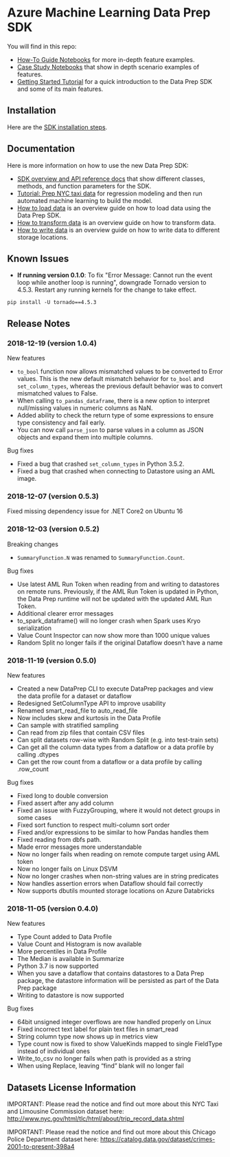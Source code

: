 # Azure Machine Learning Data Prep SDK

You will find in this repo:
- [How-To Guide Notebooks](how-to-guides) for more in-depth feature examples.
- [Case Study Notebooks](case-studies/new-york-taxi) that show in depth scenario examples of features.
- [Getting Started Tutorial](tutorials/getting-started/getting-started.ipynb) for a quick introduction to the Data Prep SDK and some of its main features.

## Installation
Here are the [SDK installation steps](https://docs.microsoft.com/python/api/overview/azure/dataprep/intro?view=azure-dataprep-py#install).

## Documentation 
Here is more information on how to use the new Data Prep SDK:
- [SDK overview and API reference docs](http://aka.ms/data-prep-sdk) that show different classes, methods, and function parameters for the SDK.
- [Tutorial: Prep NYC taxi data](https://docs.microsoft.com/azure/machine-learning/service/tutorial-data-prep) for regression modeling and then run automated machine learning to build the model.
- [How to load data](https://docs.microsoft.com/azure/machine-learning/service/how-to-load-data) is an overview guide on how to load data using the Data Prep SDK.
- [How to transform data](https://docs.microsoft.com/azure/machine-learning/service/how-to-transform-data) is an overview guide on how to transform data. 
- [How to write data](https://docs.microsoft.com/azure/machine-learning/service/how-to-write-data) is an overview guide on how to write data to different storage locations. 

## Known Issues

- **If running version 0.1.0**: To fix "Error Message: Cannot run the event loop while another loop is running", downgrade Tornado version to 4.5.3. Restart any running kernels for the change to take effect.
```    
pip install -U tornado==4.5.3
```

## Release Notes

### 2018-12-19 (version 1.0.4)

New features
- `to_bool` function now allows mismatched values to be converted to Error values. This is the new default mismatch behavior for `to_bool` and `set_column_types`, whereas the previous default behavior was to convert mismatched values to False.
- When calling `to_pandas_dataframe`, there is a new option to interpret null/missing values in numeric columns as NaN.
- Added ability to check the return type of some expressions to ensure type consistency and fail early.
- You can now call `parse_json` to parse values in a column as JSON objects and expand them into multiple columns.

Bug fixes
- Fixed a bug that crashed `set_column_types` in Python 3.5.2.
- Fixed a bug that crashed when connecting to Datastore using an AML image.

### 2018-12-07 (version 0.5.3)

Fixed missing dependency issue for .NET Core2 on Ubuntu 16

### 2018-12-03 (version 0.5.2)

Breaking changes
 - `SummaryFunction.N` was renamed to `SummaryFunction.Count`.
  
Bug fixes
 - Use latest AML Run Token when reading from and writing to datastores on remote runs. Previously, if the AML Run Token is updated in Python, the Data Prep runtime will not be updated with the updated AML Run Token.
 - Additional clearer error messages
 - to_spark_dataframe() will no longer crash when Spark uses Kryo serialization
 - Value Count Inspector can now show more than 1000 unique values
 - Random Split no longer fails if the original Dataflow doesn’t have a name  

### 2018-11-19 (version 0.5.0)

New features
- Created a new DataPrep CLI to execute DataPrep packages and view the data profile for a dataset or dataflow
- Redesigned SetColumnType API to improve usability
- Renamed smart_read_file to auto_read_file
- Now includes skew and kurtosis in the Data Profile
- Can sample with stratified sampling
- Can read from zip files that contain CSV files
- Can split datasets row-wise with Random Split (e.g. into test-train sets)
- Can get all the column data types from a dataflow or a data profile by calling .dtypes
- Can get the row count from a dataflow or a data profile by calling .row_count

Bug fixes
- Fixed long to double conversion 
- Fixed assert after any add column 
- Fixed an issue with FuzzyGrouping, where it would not detect groups in some cases
- Fixed sort function to respect multi-column sort order
- Fixed and/or expressions to be similar to how Pandas handles them
- Fixed reading from dbfs path.
- Made error messages more understandable 
- Now no longer fails when reading on remote compute target using AML token
- Now no longer fails on Linux DSVM
- Now no longer crashes when non-string values are in string predicates
- Now handles assertion errors when Dataflow should fail correctly
- Now supports dbutils mounted storage locations on Azure Databricks

### 2018-11-05 (version 0.4.0)

New features
- Type Count added to Data Profile
- Value Count and Histogram is now available
- More percentiles in Data Profile
- The Median is available in Summarize
- Python 3.7 is now supported
- When you save a dataflow that contains datastores to a Data Prep package, the datastore information will be persisted as part of the Data Prep package
- Writing to datastore is now supported
 
Bug fixes
- 64bit unsigned integer overflows are now handled properly on Linux 
- Fixed incorrect text label for plain text files in smart_read
- String column type now shows up in metrics view
- Type count now is fixed to show ValueKinds mapped to single FieldType instead of individual ones
- Write_to_csv no longer fails when path is provided as a string
- When using Replace, leaving “find” blank will no longer fail

## Datasets License Information

IMPORTANT: Please read the notice and find out more about this NYC Taxi and Limousine Commission dataset here: http://www.nyc.gov/html/tlc/html/about/trip_record_data.shtml 

IMPORTANT: Please read the notice and find out more about this Chicago Police Department dataset here: https://catalog.data.gov/dataset/crimes-2001-to-present-398a4 

